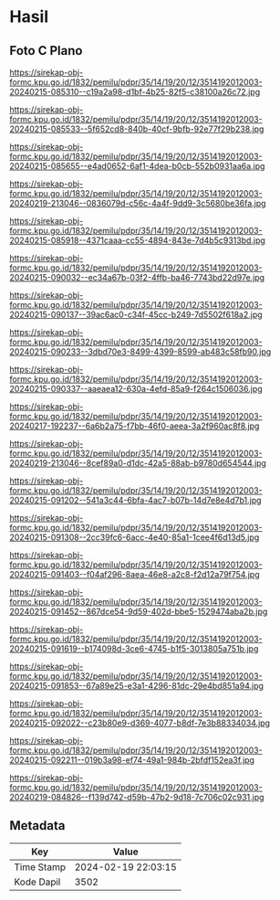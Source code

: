 # Hasil

## Foto C Plano

https://sirekap-obj-formc.kpu.go.id/1832/pemilu/pdpr/35/14/19/20/12/3514192012003-20240215-085310--c19a2a98-d1bf-4b25-82f5-c38100a26c72.jpg

https://sirekap-obj-formc.kpu.go.id/1832/pemilu/pdpr/35/14/19/20/12/3514192012003-20240215-085533--5f652cd8-840b-40cf-9bfb-92e77f29b238.jpg

https://sirekap-obj-formc.kpu.go.id/1832/pemilu/pdpr/35/14/19/20/12/3514192012003-20240215-085655--e4ad0652-6af1-4dea-b0cb-552b0931aa6a.jpg

https://sirekap-obj-formc.kpu.go.id/1832/pemilu/pdpr/35/14/19/20/12/3514192012003-20240219-213046--0836079d-c56c-4a4f-9dd9-3c5680be36fa.jpg

https://sirekap-obj-formc.kpu.go.id/1832/pemilu/pdpr/35/14/19/20/12/3514192012003-20240215-085918--4371caaa-cc55-4894-843e-7d4b5c9313bd.jpg

https://sirekap-obj-formc.kpu.go.id/1832/pemilu/pdpr/35/14/19/20/12/3514192012003-20240215-090032--ec34a67b-03f2-4ffb-ba46-7743bd22d97e.jpg

https://sirekap-obj-formc.kpu.go.id/1832/pemilu/pdpr/35/14/19/20/12/3514192012003-20240215-090137--39ac6ac0-c34f-45cc-b249-7d5502f618a2.jpg

https://sirekap-obj-formc.kpu.go.id/1832/pemilu/pdpr/35/14/19/20/12/3514192012003-20240215-090233--3dbd70e3-8499-4399-8599-ab483c58fb90.jpg

https://sirekap-obj-formc.kpu.go.id/1832/pemilu/pdpr/35/14/19/20/12/3514192012003-20240215-090337--aaeaea12-630a-4efd-85a9-f264c1506036.jpg

https://sirekap-obj-formc.kpu.go.id/1832/pemilu/pdpr/35/14/19/20/12/3514192012003-20240217-192237--6a6b2a75-f7bb-46f0-aeea-3a2f960ac8f8.jpg

https://sirekap-obj-formc.kpu.go.id/1832/pemilu/pdpr/35/14/19/20/12/3514192012003-20240219-213046--8cef89a0-d1dc-42a5-88ab-b9780d654544.jpg

https://sirekap-obj-formc.kpu.go.id/1832/pemilu/pdpr/35/14/19/20/12/3514192012003-20240215-091202--541a3c44-6bfa-4ac7-b07b-14d7e8e4d7b1.jpg

https://sirekap-obj-formc.kpu.go.id/1832/pemilu/pdpr/35/14/19/20/12/3514192012003-20240215-091308--2cc39fc6-6acc-4e40-85a1-1cee4f6d13d5.jpg

https://sirekap-obj-formc.kpu.go.id/1832/pemilu/pdpr/35/14/19/20/12/3514192012003-20240215-091403--f04af296-8aea-46e8-a2c8-f2d12a79f754.jpg

https://sirekap-obj-formc.kpu.go.id/1832/pemilu/pdpr/35/14/19/20/12/3514192012003-20240215-091452--867dce54-9d59-402d-bbe5-1529474aba2b.jpg

https://sirekap-obj-formc.kpu.go.id/1832/pemilu/pdpr/35/14/19/20/12/3514192012003-20240215-091619--b174098d-3ce6-4745-b1f5-3013805a751b.jpg

https://sirekap-obj-formc.kpu.go.id/1832/pemilu/pdpr/35/14/19/20/12/3514192012003-20240215-091853--67a89e25-e3a1-4296-81dc-29e4bd851a94.jpg

https://sirekap-obj-formc.kpu.go.id/1832/pemilu/pdpr/35/14/19/20/12/3514192012003-20240215-092022--c23b80e9-d369-4077-b8df-7e3b88334034.jpg

https://sirekap-obj-formc.kpu.go.id/1832/pemilu/pdpr/35/14/19/20/12/3514192012003-20240215-092211--019b3a98-ef74-49a1-984b-2bfdf152ea3f.jpg

https://sirekap-obj-formc.kpu.go.id/1832/pemilu/pdpr/35/14/19/20/12/3514192012003-20240219-084826--f139d742-d59b-47b2-9d18-7c706c02c931.jpg


## Metadata

| Key        | Value               |
| ---------- | ------------------- |
| Time Stamp | 2024-02-19 22:03:15 |
| Kode Dapil | 3502                |




